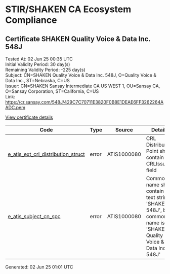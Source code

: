 # STIR/SHAKEN CA Ecosystem Compliance

## Certificate SHAKEN Quality Voice & Data Inc. 548J

Tested At: 02 Jun 25 00:35 UTC\
Initial Validity Period: 30 day(s)\
Remaining Validity Period: -225 day(s)\
Subject: CN=SHAKEN Quality Voice & Data Inc. 548J, O=Quality Voice & Data Inc., ST=Nebraska, C=US\
Issuer: CN=SHAKEN Sansay Intermediate CA US WEST 1, OU=Sansay CA, O=Sansay Corporation, ST=California, C=US\
Link: https://cr.sansay.com/548J/429C7C70711E3820F0B8E1DEAE6FF3262264AADC.pem

[View certificate details](https://x509.io/?cert=MIIC2TCCAn6gAwIBAgIUQpx8cHEeOCDwuOHerm%2FzJiJkqtwwCgYIKoZIzj0EAwIwgYUxCzAJBgNVBAYTAlVTMRMwEQYDVQQIDApDYWxpZm9ybmlhMRswGQYDVQQKDBJTYW5zYXkgQ29ycG9yYXRpb24xEjAQBgNVBAsMCVNhbnNheSBDQTEwMC4GA1UEAwwnU0hBS0VOIFNhbnNheSBJbnRlcm1lZGlhdGUgQ0EgVVMgV0VTVCAxMB4XDTI0MDkxOTE0MDQyMloXDTI0MTAxOTE0MDQyMlowdDELMAkGA1UEBhMCVVMxETAPBgNVBAgMCE5lYnJhc2thMSIwIAYDVQQKDBlRdWFsaXR5IFZvaWNlICYgRGF0YSBJbmMuMS4wLAYDVQQDDCVTSEFLRU4gUXVhbGl0eSBWb2ljZSAmIERhdGEgSW5jLiA1NDhKMFkwEwYHKoZIzj0CAQYIKoZIzj0DAQcDQgAEfEim%2B0ilq2F9VAD5%2F2HlhO5i2m6tdwTgWj5Z86uzipO%2Bz3sARRyX1MXnItYb5a386xdtWIpWO7KRff%2FmqTR8xKOB2zCB2DAWBggrBgEFBQcBGgQKMAigBhYENTQ4SjAXBgNVHSAEEDAOMAwGCmCGSAGG%2FwkBAQQwHQYDVR0OBBYEFMreULfINsK1cltcvHQlGBGCmgS5MB8GA1UdIwQYMBaAFKzTk%2FVDQ8wKvkVYFxN9knzcwwFGMEcGA1UdHwRAMD4wPKA6oDiGNmh0dHBzOi8vYXV0aGVudGljYXRlLWFwaS5pY29uZWN0aXYuY29tL2Rvd25sb2FkL3YxL2NybDAMBgNVHRMBAf8EAjAAMA4GA1UdDwEB%2FwQEAwIHgDAKBggqhkjOPQQDAgNJADBGAiEAlBYw%2BeO68Em9top30WKiMo5%2Bo%2BD1%2FerWha71Aa7paWQCIQCRap1DBbyFmqEEb4jpYJeWbeaXUmWwzOB9nX5wsXYlZg%3D%3D)

| Code | Type | Source | Details |
|------|------|--------|---------|
| [e_atis_ext_crl_distribution_struct](../../ISSUES/e_atis_ext_crl_distribution_struct/README.md) | error | ATIS1000080 | CRL Distribution Point shall contain a CRLIssuer field |
| [e_atis_subject_cn_spc](../../ISSUES/e_atis_subject_cn_spc/README.md) | error | ATIS1000080 | Common name shall contain the text string 'SHAKEN 548J', but common name is 'SHAKEN Quality Voice & Data Inc. 548J' |


Generated: 02 Jun 25 01:01 UTC